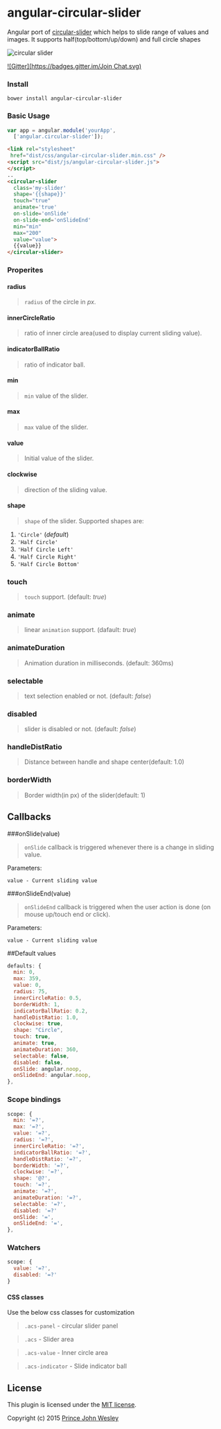 # angular-circular-slider
Angular port of [circular-slider](http://www.toolitup.com/circular-slider.html) which helps to slide range of values and images. It supports half(top/bottom/up/down) and full circle shapes

![circular slider](http://www.toolitup.com/assets/images/circular-slider-demo.png)

[![Gitter](https://badges.gitter.im/Join Chat.svg)](https://gitter.im/princejwesley/angular-circular-slider)

### Install
`bower install angular-circular-slider`

### Basic Usage

```javascript
var app = angular.module('yourApp',
  ['angular.circular-slider']);
```

```html
<link rel="stylesheet"
 href="dist/css/angular-circular-slider.min.css" />
<script src="dist/js/angular-circular-slider.js">
</script>
..
<circular-slider
  class='my-slider'
  shape='{{shape}}'
  touch="true"
  animate='true'
  on-slide='onSlide'
  on-slide-end='onSlideEnd'
  min="min"
  max="200"
  value="value">
  {{value}}
</circular-slider>

```

### Properites
#### radius
> `radius` of the circle in *px*.

#### innerCircleRatio
> ratio of inner circle area(used to display current sliding value).

#### indicatorBallRatio
> ratio of indicator ball.

#### min
> `min` value of the slider.

#### max
> `max` value of the slider.

#### value
> Initial value of the slider.

#### clockwise
> direction of the sliding value.

#### shape
> `shape` of the slider. Supported shapes are:

1. `'Circle'` (*default*)
2. `'Half Circle'`
3. `'Half Circle Left'`
4. `'Half Circle Right'`
5. `'Half Circle Bottom'`

### touch
> `touch` support. (default: *true*)

### animate
>linear `animation` support. (dafault: *true*)

### animateDuration
> Animation duration in milliseconds. (default: 360ms)

### selectable
> text selection enabled or not. (default: *false*)

### disabled
> slider is disabled or not. (default: *false*)

### handleDistRatio
> Distance between handle and shape center(default: 1.0)

### borderWidth
> Border width(in px) of the slider(default: 1)

## Callbacks
###onSlide(value)
> `onSlide` callback is triggered whenever there is a change in sliding value.

Parameters:
```
value - Current sliding value
```

###onSlideEnd(value)
> `onSlideEnd` callback is triggered when the user action is done (on mouse up/touch end or click).

Parameters:
```
value - Current sliding value
```

##Default values
```javascript
defaults: {
  min: 0,
  max: 359,
  value: 0,
  radius: 75,
  innerCircleRatio: 0.5,
  borderWidth: 1,
  indicatorBallRatio: 0.2,
  handleDistRatio: 1.0,
  clockwise: true,
  shape: "Circle",
  touch: true,
  animate: true,
  animateDuration: 360,
  selectable: false,
  disabled: false,
  onSlide: angular.noop,
  onSlideEnd: angular.noop,
},
```

### Scope bindings
```javascript
scope: {
  min: '=?',
  max: '=?',
  value: '=?',
  radius: '=?',
  innerCircleRatio: '=?',
  indicatorBallRatio: '=?',
  handleDistRatio: '=?',
  borderWidth: '=?',
  clockwise: '=?',
  shape: '@?',
  touch: '=?',
  animate: '=?',
  animateDuration: '=?',
  selectable: '=?',
  disabled: '=?'
  onSlide: '=',
  onSlideEnd: '=',
},
```
### Watchers
```javascript
scope: {
  value: '=?',
  disabled: '=?'
}
```
#### CSS classes
Use the below css classes for customization
> `.acs-panel` - circular slider panel

> `.acs` - Slider area

> `.acs-value` - Inner circle area

> `.acs-indicator` - Slide indicator ball


## License
This plugin is licensed under the [MIT license](https://github.com/princejwesley/angular-circular-slider/blob/master/LICENSE).

Copyright (c) 2015 [Prince John Wesley](http://www.toolitup.com)
